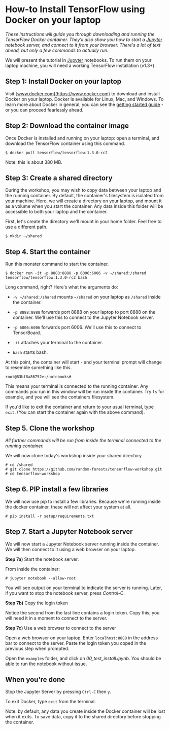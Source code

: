 # How-to Install TensorFlow using Docker on your laptop

*These instructions will guide you through downloading and running the TensorFlow Docker container. They'll also show you how to start a [Jupyter](jupyter.org) notebook server, and connect to it from your browser. There's a lot of text ahead, but only a few commands to actually run.* 

We will present the tutorial in [Jupyter](jupyter.org) notebooks. To
run them on your laptop machine, you will need a working TensorFlow
installation (v1.3+).

## Step 1: Install Docker on your laptop
Visit [www.docker.com](https://www.docker.com) to download and install Docker on your laptop. Docker is available for Linux, Mac, and Windows. To learn more about Docker in general, you can see the [getting started guide](https://docs.docker.com/learn/) - or you can proceed fearlessly ahead.

## Step 2: Download the container image
Once Docker is installed and running on your laptop: open a terminal, and download the TensorFlow container using this command.

```
$ docker pull tensorflow/tensorflow:1.3.0-rc2
```

Note: this is about 380 MB. 

## Step 3: Create a shared directory

During the workshop, you may wish to copy data between your laptop and the running container. By default, the container's filesystem is isolated from your machine. Here, we will create a directory on your laptop, and mount it as a volume when you start the container. Any data inside this folder will be accessible to both your laptop and the container. 

First, let's create the directory we'll mount in your home folder. Feel free to use a different path.

```
$ mkdir ~/shared
```

## Step 4. Start the container

Run this monster command to start the container.

```
$ docker run -it -p 8888:8888 -p 6006:6006 -v ~/shared:/shared tensorflow/tensorflow:1.3.0-rc2 bash
```

Long command, right? Here's what the arguments do:

* ```-v ~/shared:/shared``` mounts ```~/shared``` on your laptop as ```/shared``` inside the container.


* ```-p 8888:8888``` forwards port 8888 on your laptop to port 8888 on the container. We'll use this to connect to the Jupyter Notebook server.


* ```-p 6006:6006``` forwards port 6006. We'll use this to connect to TensorBoard.


* ```-it``` attaches your terminal to the container.


* ```bash``` starts bash.

At this point, the container will start - and your terminal prompt will change to resemble something like this. 

```
root@83bf8a86752e:/notebooks# 
```

This means your terminal is connected to the running container. Any commands you run in this window will be run inside the container. Try ```ls``` for example, and you will see the containers filesystem.

If you'd like to exit the container and return to your usual terminal, type ```exit```. (You can start the container again with the above command). 

## Step 5. Clone the workshop

*All further commands will be run from inside the terminal connected to the running container.*

We will now clone today's workshop inside your shared directory.

```
# cd /shared
# git clone https://github.com/random-forests/tensorflow-workshop.git
# cd tensorflow-workshop
```

## Step 6. PIP install a few libraries

We will now use pip to install a few libraries. Because we're running inside the docker container, these will not affect your system at all.

```
# pip install -r setup/requirements.txt
```

## Step 7. Start a Jupyter Notebook server

We will now start a Jupyter Notebook server running inside the container. We will then connect to it using a web browser on your laptop.

**Step 7a)** Start the notebook server.

From inside the container:

```
# jupyter notebook --allow-root
```

You will see output on your terminal to indicate the server is running. Later, if you want to stop the notebook server, press *Control-C*. 

**Step 7b)** Copy the login token

Notice the second from the last line contains a login token. Copy this; you will need it in a moment to connect to the server.

**Step 7c)** Use a web browser to connect to the server

Open a web browser on your laptop. Enter ```localhost:8888``` in the address bar to connect to the server. Paste the login token you coped in the previous step when prompted.

Open the ```examples``` folder, and click on *00_test_install.ipynb*. You should be able to run the notebook without issue.

## When you're done

Stop the Jupyter Server by pressing `Ctrl-C` then `y`.

To exit Docker, type `exit` from the terminal.

Note: by default, any data you create inside the Docker container will be lost when it exits. To save data, copy it to the shared directory before stopping the container.